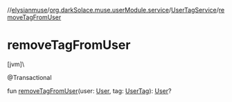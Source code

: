 //[elysianmuse](../../../index.md)/[org.darkSolace.muse.userModule.service](../index.md)/[UserTagService](index.md)/[removeTagFromUser](remove-tag-from-user.md)

# removeTagFromUser

[jvm]\

@Transactional

fun [removeTagFromUser](remove-tag-from-user.md)(user: [User](../../org.darkSolace.muse.userModule.model/-user/index.md), tag: [UserTag](../../org.darkSolace.muse.userModule.model/-user-tag/index.md)): [User](../../org.darkSolace.muse.userModule.model/-user/index.md)?
